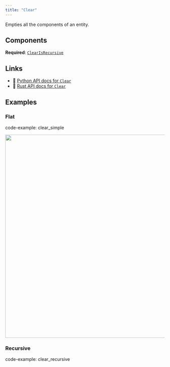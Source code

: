 ```yaml
---
title: "Clear"
---
```


Empties all the components of an entity.

## Components

**Required**: [`ClearIsRecursive`](../components/clear_is_recursive.md)

## Links
 * 🐍 [Python API docs for `Clear`](https://ref.rerun.io/docs/python/nightly/package/rerun/archetypes/clear/)
 * 🦀 [Rust API docs for `Clear`](https://docs.rs/rerun/0.9.0-alpha.6/rerun/archetypes/struct.Clear.html)

## Examples

### Flat

code-example: clear_simple

<center>
<picture>
  <source media="(max-width: 480px)" srcset="https://static.rerun.io/clear_simple/2f5df95fcc53e9f0552f65670aef7f94830c5c1a/480w.png">
  <source media="(max-width: 768px)" srcset="https://static.rerun.io/clear_simple/2f5df95fcc53e9f0552f65670aef7f94830c5c1a/768w.png">
  <source media="(max-width: 1024px)" srcset="https://static.rerun.io/clear_simple/2f5df95fcc53e9f0552f65670aef7f94830c5c1a/1024w.png">
  <source media="(max-width: 1200px)" srcset="https://static.rerun.io/clear_simple/2f5df95fcc53e9f0552f65670aef7f94830c5c1a/1200w.png">
  <img src="https://static.rerun.io/clear_simple/2f5df95fcc53e9f0552f65670aef7f94830c5c1a/full.png" width="640">
</picture>
</center>

### Recursive

code-example: clear_recursive

